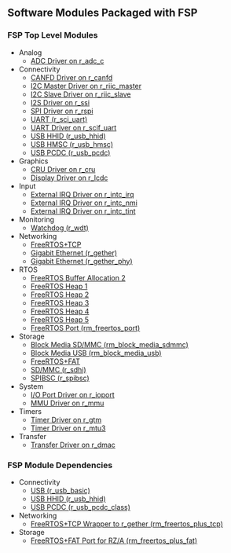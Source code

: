 ## Software Modules Packaged with FSP

### FSP Top Level Modules
  * Analog
    * [ADC Driver on r_adc_c](https://renesas.github.io/fsp/group___a_d_c.html)
  * Connectivity
    * [CANFD Driver on r_canfd](https://renesas.github.io/fsp/group___c_a_n_f_d.html)
    * [I2C Master Driver on r_riic_master](https://renesas.github.io/fsp/group___r_i_i_c___m_a_s_t_e_r.html)
    * [I2C Slave Driver on r_riic_slave](https://renesas.github.io/fsp/group___r_i_i_c___s_l_a_v_e.html)
    * [I2S Driver on r_ssi](https://renesas.github.io/fsp/group___s_s_i.html)
    * [SPI Driver on r_rspi](https://renesas.github.io/fsp/group___r_s_p_i.html)
    * [UART (r_sci_uart)](https://renesas.github.io/fsp/group___s_c_i___u_a_r_t.html)
    * [UART Driver on r_scif_uart](https://renesas.github.io/fsp/group___s_c_i_f___u_a_r_t.html)
    * [USB HHID (r_usb_hhid)](https://renesas.github.io/fsp/group___u_s_b___h_h_i_d.html)
    * [USB HMSC (r_usb_hmsc)](https://renesas.github.io/fsp/group___u_s_b___h_m_s_c.html)
    * [USB PCDC (r_usb_pcdc)](https://renesas.github.io/fsp/group___u_s_b___p_c_d_c.html)
  * Graphics
    * [CRU Driver on r_cru](https://renesas.github.io/fsp/group___c_r_u.html)
    * [Display Driver on r_lcdc](https://renesas.github.io/fsp/group___l_c_d_c.html)
  * Input
    * [External IRQ Driver on r_intc_irq](https://renesas.github.io/fsp/group___i_n_t_c___i_r_q.html)
    * [External IRQ Driver on r_intc_nmi](https://renesas.github.io/fsp/group___i_n_t_c___n_m_i.html)
    * [External IRQ Driver on r_intc_tint](https://renesas.github.io/fsp/group___i_n_t_c___t_i_n_t.html)
  * Monitoring
    * [Watchdog (r_wdt)](https://renesas.github.io/fsp/group___w_d_t.html)
  * Networking
    * [FreeRTOS+TCP](https://www.freertos.org/FreeRTOS-Plus/FreeRTOS_Plus_TCP/TCP_IP_Configuration.html)
    * [Gigabit Ethernet (r_gether)](https://renesas.github.io/fsp/group___g_e_t_h_e_r.html)
    * [Gigabit Ethernet (r_gether_phy)](https://renesas.github.io/fsp/group___g_e_t_h_e_r___p_h_y.html)
  * RTOS
    * [FreeRTOS Buffer Allocation 2](https://www.freertos.org/FreeRTOS-Plus/FreeRTOS_Plus_TCP/Embedded_Ethernet_Buffer_Management.html)
    * [FreeRTOS Heap 1](https://www.freertos.org/a00111.html#heap_1)
    * [FreeRTOS Heap 2](https://www.freertos.org/a00111.html#heap_2)
    * [FreeRTOS Heap 3](https://www.freertos.org/a00111.html#heap_3)
    * [FreeRTOS Heap 4](https://www.freertos.org/a00111.html#heap_4)
    * [FreeRTOS Heap 5](https://www.freertos.org/a00111.html#heap_5)
    * [FreeRTOS Port (rm_freertos_port)](https://renesas.github.io/fsp/group___r_m___f_r_e_e_r_t_o_s___p_o_r_t.html)
  * Storage
    * [Block Media SD/MMC (rm_block_media_sdmmc)](https://renesas.github.io/fsp/group___r_m___b_l_o_c_k___m_e_d_i_a___s_d_m_m_c.html)
    * [Block Media USB (rm_block_media_usb)](https://renesas.github.io/fsp/group___r_m___b_l_o_c_k___m_e_d_i_a___u_s_b.html)
    * [FreeRTOS+FAT](https://www.freertos.org/FreeRTOS-Plus/FreeRTOS_Plus_FAT/index.html)
    * [SD/MMC (r_sdhi)](https://renesas.github.io/fsp/group___s_d_h_i.html)
    * [SPIBSC (r_spibsc)](https://renesas.github.io/fsp/group___s_p_i_b_s_c.html)
  * System
    * [I/O Port Driver on r_ioport](https://renesas.github.io/fsp/group___i_o_p_o_r_t.html)
    * [MMU Driver on r_mmu](https://renesas.github.io/fsp/group___m_m_u.html)
  * Timers
    * [Timer Driver on r_gtm](https://renesas.github.io/fsp/group___g_t_m.html)
    * [Timer Driver on r_mtu3](https://renesas.github.io/fsp/group___m_t_u3.html)
  * Transfer
    * [Transfer Driver on r_dmac](https://renesas.github.io/fsp/group___d_m_a_c.html)


### FSP Module Dependencies
  * Connectivity
    * [USB (r_usb_basic)](https://renesas.github.io/fsp/group___u_s_b.html)
    * [USB HHID (r_usb_hhid)](https://renesas.github.io/fsp/group___u_s_b___h_h_i_d.html)
    * [USB PCDC (r_usb_pcdc_class)](https://renesas.github.io/fsp/group___u_s_b___p_c_d_c.html)
  * Networking
    * [FreeRTOS+TCP Wrapper to r_gether (rm_freertos_plus_tcp)](https://renesas.github.io/fsp/group___f_r_e_e_r_t_o_s___p_l_u_s___t_c_p.html)
  * Storage
    * [FreeRTOS+FAT Port for RZ/A (rm_freertos_plus_fat)](https://www.freertos.org/FreeRTOS-Plus/FreeRTOS_Plus_FAT/index.html)
